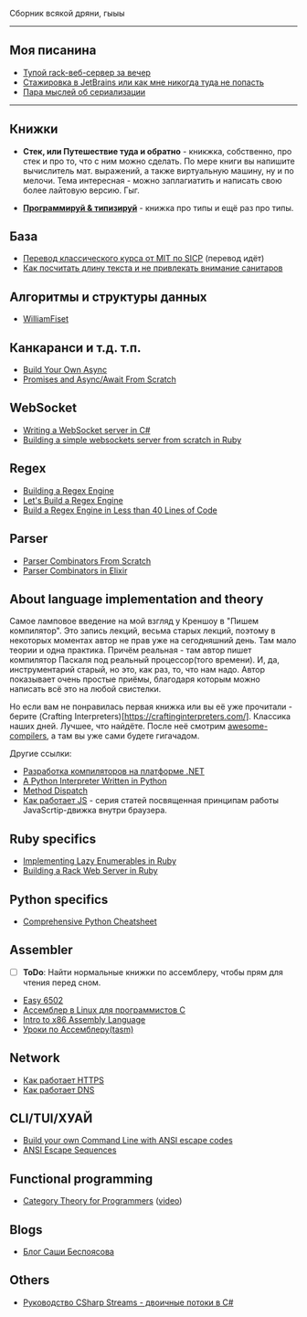 Cборник всякой дряни, гыыы

---

## Моя писанина

- [Тупой rack-веб-сервер за вечер](https://oldsitekatkitkat.netlify.app/posts/tiny-rack-web-server-in-ruby)
- [Стажировка в JetBrains или как мне никогда туда не попасть](https://oldsitekatkitkat.netlify.app/posts/jetbrains-test)
- [Пара мыслей об сериализации](https://katkitkat.ru/posts/a-couple-of-thoughts-on-serialization/)

---

## Книжки

- **Стек, или Путешествие туда и обратно** - кникжка, собственно, про стек и про то, что с ним можно сделать. По мере книги вы напишите вычислитель мат. выражений, а также виртуальную машину, ну и по мелочи. Тема интересная - можно заплагиатить и написать свою более лайтовую версию. Гыг. 

- [**Программируй & типизируй**](https://habr.com/ru/company/piter/blog/554652/?ysclid=l5ec1blp1a670143912) - книжка про типы и ещё раз про типы.

## База

- [Перевод классического курса от MIT по SICP](https://youtube.com/playlist?list=PLc6AqfeLgwzPPK1H3XV1Wfb_CGvT6sXkC) (перевод идёт)
- [Как посчитать длину текста и не привлекать внимание санитаров](https://habr.com/ru/company/avito/blog/675586/?ysclid=l5faqkste4597088160)

## Алгоритмы и структуры данных

- [WilliamFiset](https://www.youtube.com/c/WilliamFiset-videos/playlists)

## Канкаранси и т.д. т.п.

- [Build Your Own Async](https://youtu.be/Y4Gt3Xjd7G8)
- [Promises and Async/Await From Scratch](https://youtube.com/playlist?list=PLP29wDx6QmW7IaD762Rf_Awfr1Wxz0Amq)

## WebSocket

- [Writing a WebSocket server in C#](https://developer.mozilla.org/en-US/docs/Web/API/WebSockets_API/Writing_WebSocket_server)
- [Building a simple websockets server from scratch in Ruby](https://www.honeybadger.io/blog/building-a-simple-websockets-server-from-scratch-in-ruby/)

## Regex

- [Building a Regex Engine](https://www.abstractsyntaxseed.com/tags/regex-engine)
- [Let's Build a Regex Engine](https://kean.blog/post/lets-build-regex)
- [Build a Regex Engine in Less than 40 Lines of Code](https://nickdrane.com/build-your-own-regex/)

## Parser

- [Parser Combinators From Scratch](https://youtube.com/playlist?list=PLP29wDx6QmW5yfO1LAgO8kU3aQEj8SIrU)
- [Parser Combinators in Elixir](https://serokell.io/blog/parser-combinators-in-elixir)

## About language implementation and theory

Самое ламповое введение на мой взгляд у Креншоу в "Пишем компилятор". Это запись лекций, весьма старых лекций, поэтому в некоторых моментах автор не прав уже на сегодняшний день. Там мало теории и одна практика. Причём реальная - там автор пишет компилятор Паскаля под реальный процессор(того времени). И, да, инструментарий старый, но это, как раз, то, что нам надо. Автор показывает очень простые приёмы, благодаря которым можно написать всё это на любой свистелки.

Но если вам не понравилась первая книжка или вы её уже прочитали - берите (Crafting Interpreters)[https://craftinginterpreters.com/]. Классика наших дней. Лучшее, что найдёте. После неё смотрим [awesome-compilers](https://github.com/aalhour/awesome-compilers#books), а там вы уже сами будете гигачадом. 

Другие ссылки:
- [Разработка компиляторов на платформе .NET](file:///C:/Users/utop/Downloads/Telegram%20Desktop/comp_dot-net.pdf)
- [A Python Interpreter Written in Python](https://www.aosabook.org/en/500L/a-python-interpreter-written-in-python.html)
- [Method Dispatch](https://habr.com/ru/post/673400/)
- [Как работает JS](https://habr.com/ru/company/ruvds/blog/337042/) - серия статей посвященная принципам работы JavaScrtip-движка внутри браузера. 

## Ruby specifics

- [Implementing Lazy Enumerables in Ruby](https://www.sitepoint.com/implementing-lazy-enumerables-in-ruby/)
- [Building a Rack Web Server in Ruby](https://ksylvest.com/posts/2016-10-04/building-a-rack-web-server-in-ruby)

## Python specifics

- [Comprehensive Python Cheatsheet](https://gto76.github.io/python-cheatsheet/?fbclid=IwAR0vfi1O7OV6ly-GJuO_Sgs-9yQOHs_jRJ_ttCF5mCs0pJ2dRE6WVZC_-J8)

## Assembler

- [ ] **ToDo**: Найти нормальные книжки по ассемблеру, чтобы прям для чтения перед сном. 

- [Easy 6502](http://skilldrick.github.io/easy6502/)
- [Ассемблер в Linux для программистов C](https://ru.wikibooks.org/wiki/%D0%90%D1%81%D1%81%D0%B5%D0%BC%D0%B1%D0%BB%D0%B5%D1%80_%D0%B2_Linux_%D0%B4%D0%BB%D1%8F_%D0%BF%D1%80%D0%BE%D0%B3%D1%80%D0%B0%D0%BC%D0%BC%D0%B8%D1%81%D1%82%D0%BE%D0%B2_C)
- [Intro to x86 Assembly Language](https://www.youtube.com/watch?v=wLXIWKUWpSs&list=PLmxT2pVYo5LB5EzTPZGfFN0c2GDiSXgQe)
- [Уроки по Ассемблеру(tasm)](https://youtube.com/playlist?list=PLBIoB20sXBuQvzFT3Pxp0mFKWMG7x5vea)

## Network

- [Как работает HTTPS](https://howhttps.works/ru/)
- [Как работает DNS](https://howdns.works/)

## CLI/TUI/ХУАЙ

- [Build your own Command Line with ANSI escape codes](https://www.lihaoyi.com/post/BuildyourownCommandLinewithANSIescapecodes.html)
- [ANSI Escape Sequences](https://gist.github.com/fnky/458719343aabd01cfb17a3a4f7296797)

## Functional programming

- [Category Theory for Programmers](https://github.com/hmemcpy/milewski-ctfp-pdf) ([video](https://youtube.com/playlist?list=PLVFrD1dmDdvcjCQDPhExqP56jqxp0Ssn))

## Blogs

- [Блог Саши Беспоясова](https://bespoyasov.ru/blog/)

## Others

- [Руководство CSharp Streams - двоичные потоки в C#](https://betacode.net/10535/csharp-binary-streams)
